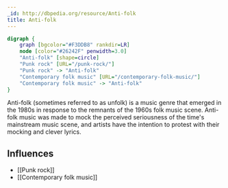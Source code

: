 ```yaml
---
_id: http://dbpedia.org/resource/Anti-folk
title: Anti-folk
---
```


```dot
digraph {
	graph [bgcolor="#F3DDB8" rankdir=LR]
	node [color="#26242F" penwidth=3.0]
	"Anti-folk" [shape=circle]
	"Punk rock" [URL="/punk-rock/"]
	"Punk rock" -> "Anti-folk"
	"Contemporary folk music" [URL="/contemporary-folk-music/"]
	"Contemporary folk music" -> "Anti-folk"
}
```

Anti-folk (sometimes referred to as unfolk) is a music genre that emerged in the 1980s in response to the remnants of the 1960s folk music scene. Anti-folk music was made to mock the perceived seriousness of the time's mainstream music scene, and artists have the intention to protest with their mocking and clever lyrics.

## Influences
- [[Punk rock]]
- [[Contemporary folk music]]
